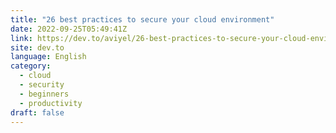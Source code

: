 ```yaml
---
title: "26 best practices to secure your cloud environment"
date: 2022-09-25T05:49:41Z
link: https://dev.to/aviyel/26-best-practices-to-secure-your-cloud-environment-22ii?utm_medium=RSS&utm_source=news.12bit.vn
site: dev.to
language: English
category:
  - cloud
  - security
  - beginners
  - productivity
draft: false
---
```

